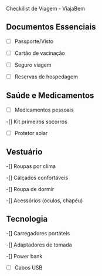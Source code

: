 Checkilist de Viagem - ViajaBem

## Documentos Essenciais

-[ ] Passporte/Visto

-[ ] Cartão de vacinação

-[ ] Seguro viagem

-[ ] Reservas de hospedagem

## Saúde e Medicamentos

-[ ] Medicamentos pessoais

-[] Kit primeiros socorros

-[ ] Protetor solar




## Vestuário

-[] Roupas por clima

-[] Calçados confortáveis

-[] Roupa de dormir

-[] Acessórios (óculos, chapéu)

## Tecnologia

-[] Carregadores portáteis

-[] Adaptadores de tomada

-[] Power bank

-[ ] Cabos USB


